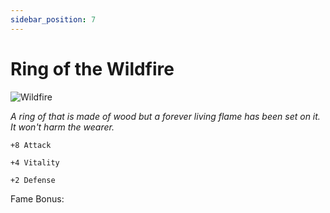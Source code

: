 ```yaml
---
sidebar_position: 7
---
```


# Ring of the Wildfire

![Wildfire](https://vwiki.valorserver.com/api/item/picture/ring%20of%20the%20wildfire)

<i>A ring of that is made of wood but a forever living flame has been set on it. It won't harm the wearer.</i>

    +8 Attack
    
    +4 Vitality
    
    +2 Defense
    
Fame Bonus: 
